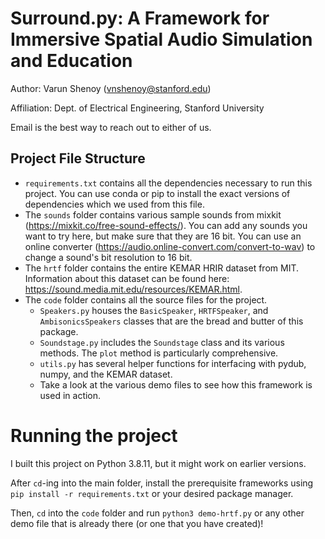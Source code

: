 # Surround.py: A Framework for Immersive Spatial Audio Simulation and Education

Author: Varun Shenoy (vnshenoy@stanford.edu)

Affiliation: Dept. of Electrical Engineering, Stanford University

Email is the best way to reach out to either of us.

## Project File Structure

- `requirements.txt` contains all the dependencies necessary to run this project. You can use conda or pip to install the exact versions of dependencies which we used from this file.
- The `sounds` folder contains various sample sounds from mixkit (https://mixkit.co/free-sound-effects/). You can add any sounds you want to try here, but make sure that they are 16 bit. You can use an online converter (https://audio.online-convert.com/convert-to-wav) to change a sound's bit resolution to 16 bit.
- The `hrtf` folder contains the entire KEMAR HRIR dataset from MIT. Information about this dataset can be found here: https://sound.media.mit.edu/resources/KEMAR.html.
- The `code` folder contains all the source files for the project.
    - `Speakers.py` houses the `BasicSpeaker`, `HRTFSpeaker`, and `AmbisonicsSpeakers` classes that are the bread and butter of this package.
    - `Soundstage.py` includes the `Soundstage` class and its various methods. The `plot` method is particularly comprehensive.
    - `utils.py` has several helper functions for interfacing with pydub, numpy, and the KEMAR dataset.
    - Take a look at the various demo files to see how this framework is used in action.

# Running the project

I built this project on Python 3.8.11, but it might work on earlier versions.

After `cd`-ing into the main folder, install the prerequisite frameworks using `pip install -r requirements.txt` or your desired package manager.

Then, `cd` into the `code` folder and run `python3 demo-hrtf.py` or any other demo file that is already there (or one that you have created)!